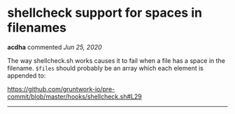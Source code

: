 # shellcheck support for spaces in filenames

**acdha** commented *Jun 25, 2020*

The way shellcheck.sh works causes it to fail when a file has a space in the filename. `$files` should probably be an array which each element is appended to:

https://github.com/gruntwork-io/pre-commit/blob/master/hooks/shellcheck.sh#L29
<br />
***



